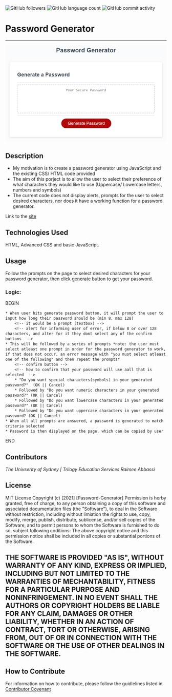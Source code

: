 <img alt="GitHub followers" src="https://img.shields.io/github/followers/Raimeeab?style=social">
<img alt="GitHub language count" src="https://img.shields.io/github/languages/count/Raimeeab/password-generator?style=social">     
<img alt="GitHub commit activity" src="https://img.shields.io/github/commit-activity/w/Raimeeab/password-generator?style=social">

# Password Generator
--- 

![Password-generator-demo](assets/images/password-generator-demo.png)

## Description 

- My motivation is to create a password generator using JavaScript and the existing CSS/ HTML code provided
- The aim of this porject is to allow the user to select their preference of what characters they would like to use (Uppercase/ Lowercase letters, numbers and symbols)
- The current code does not display alerts, prompts for the user to select desired characters, nor does it have a working function for a password generator. 

Link to the [site](https://raimeeab.github.io/password-generator/)

## Technologies Used 
HTML, Advanced CSS and basic JavaScript. 

## Usage 
Follow the prompts on the page to select desired characters for your password generator, then click generate button to get your password. 

### Logic: 
 BEGIN 

    * When user hits generate password button, it will prompt the user to input how long their password should be (min 8, max 128) 
        <!-- it would be a prompt (textbox) -->
        <!-- alert for informing user of error, if below 8 or over 128 characters, and alter for it they dont select any of the confirm buttons  -->
    * This will be followed by a series of prompts *note: the user must select atleast one prompt in order for the password generator to work, if that does not occur, an error message with "you must select atleast one of the following" and then repeat the prompts* 
        <!-- confirm button -->
        <!-- how to confirm that your password will use aall that is selected  -->
        * "Do you want special characters(symbols) in your generated password?"  (OK || Cancel)
        * Followed by "Do you want numeric characters in your generated password?" (OK || Cancel)
        * Followed by "Do you want lowercase characters in your generated password?" (OK || Cancel)
        * Followed by "Do you want uppercase characters in your generated password? (OK || Cancel)
    * When all all prompts are answered, a password is generated to match criteria selected 
    * Password is then displayed on the page, which can be copied by user 

END 

## Contributors
*The Univserity of Sydney | Trilogy Education Services*
*Raimee Abbassi*

## License
MIT License
Copyright (c) [2021] [Password-Generator]
Permission is herby granted, free of charge, to any person obtaining a copy of this software and associated documentation files (the "Software"), to deal in the Software without restriction, including without limiation the rights to use, copy, modify, merge, publish, distribute, sublicense, and/or sell copies of the Software, and to permit persons to whom the Software is furnished to do so, subject following coditions: 
The above copyright notice and this permission notice shall be included in all copies or substantial portions of the Software. 

THE SOFTWARE IS PROVIDED "AS IS", WITHOUT WARRANTY OF ANY KIND, EXPRESS OR IMPLIED, INCLUDING BUT NOT LIMITED TO THE WARRANTIES OF MECHANTABILITY, FITNESS FOR A PARTICULAR PURPOSE AND NONINFRINGEMENT. IN NO EVENT SHALL THE AUTHORS OR COPYRIGHT HOLDERS BE LIABLE FOR ANY CLAIM, DAMAGES OR OTHER LIABILITY, WHETHER IN AN ACTION OF CONTRACT, TORT OR OTHERWISE, ARISING FROM, OUT OF OR IN CONNECTION WITH THE SOFTWARE OR THE USE OF OTHER DEALINGS IN THE SOFTWARE.  
---

## How to Contribute
For information on how to contribute, please follow the guidlelines listed in [Contributor Covenant](https://www.contributor-covenant.org/) 
